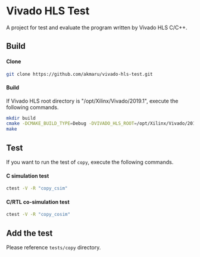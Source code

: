 # Vivado HLS Test
A project for test and evaluate the program written by Vivado HLS C/C++.

## Build
#### Clone
```sh
git clone https://github.com/akmaru/vivado-hls-test.git
```

#### Build
If Vivado HLS root directory is "/opt/Xilinx/Vivado/2019.1", execute the following commands.

```sh
mkdir build
cmake -DCMAKE_BUILD_TYPE=Debug -DVIVADO_HLS_ROOT=/opt/Xilinx/Vivado/2019.1 ../
make
```

## Test
If you want to run the test of `copy`, execute the following commands.

#### C simulation test
```sh
ctest -V -R "copy_csim"
```

#### C/RTL co-simulation test
```sh
ctest -V -R "copy_cosim"

```
## Add the test
Please reference `tests/copy` directory.
